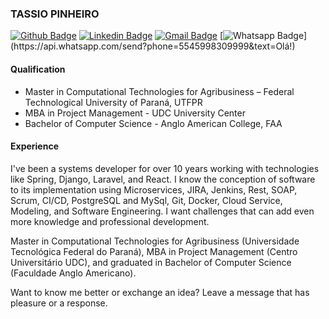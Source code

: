 ### TASSIO PINHEIRO

[![Github Badge](https://img.shields.io/badge/-Github-000?style=flat-square&logo=Github&logoColor=white&link=https://github.com/tascarpin)](https://github.com/tascarpin) [![Linkedin Badge](https://img.shields.io/badge/-LinkedIn-blue?style=flat-square&logo=Linkedin&logoColor=white&link=https://www.linkedin.com/in/tassio-pinheiro-a8abb736/)](https://www.linkedin.com/in/tassio-pinheiro-a8abb736/) [![Gmail Badge](https://img.shields.io/badge/-Gmail-c14438?style=flat-square&logo=Gmail&logoColor=white&link=mailto:malone.pinheiro.tassio@gmail.com)](mailto:pinheiro.tassio@gmail.com) [![Whatsapp Badge](https://img.shields.io/badge/-Whatsapp-4CA143?style=flat-square&labelColor=4CA143&logo=whatsapp&logoColor=white&link=https://api.whatsapp.com/send?phone=5545998309999&text=Olá!)](https://api.whatsapp.com/send?phone=5545998309999&text=Olá!)

#### Qualification

- Master in Computational Technologies for Agribusiness – Federal Technological University of Paraná, UTFPR
- MBA in Project Management - UDC University Center
- Bachelor of Computer Science - Anglo American College, FAA

#### Experience

I've been a systems developer for over 10 years working with technologies like Spring, Django, Laravel, and React. 
I know the conception of software to its implementation using Microservices, JIRA, Jenkins, Rest, SOAP, Scrum, CI/CD, PostgreSQL and MySql, Git, Docker, Cloud Service, Modeling, and Software Engineering.
I want challenges that can add even more knowledge and professional development.

Master in Computational Technologies for Agribusiness (Universidade Tecnológica Federal do Paraná), MBA in Project Management (Centro Universitário UDC), and graduated in Bachelor of Computer Science (Faculdade Anglo Americano).

Want to know me better or exchange an idea? Leave a message that has pleasure or a response.
